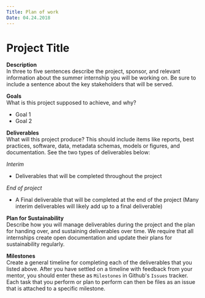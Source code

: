 ```yaml
---
Title: Plan of work
Date: 04.24.2018
---
```


# Project Title

**Description**   
In three to five sentences describe the project, sponsor, and relevant information about the summer internship you will be working on. Be sure to include a sentence about the key stakeholders that will be served. 

**Goals**     
What is this project supposed to achieve, and why?

- Goal 1
- Goal 2

**Deliverables**    
What will this project produce? This should include items like reports, best practices, software, data, metadata schemas, models or figures, and documentation. See the two types of deliverables below: 

*Interim*     
- Deliverables that will be completed throughout the project

*End of project*
- A Final deliverable that will be completed at the end of the project (Many interim deliverables will likely add up to a final deliverable)


**Plan for Sustainability**       
Describe how you will manage deliverables during the project and the plan for handing over, and sustaining deliverables over time. We require that all internships create open documentation and update their plans for sustainability regularly.

**Milestones**    
Create a general timeline for completing each of the deliverables that you listed above. After you have settled on a timeline with feedback from your mentor, you should enter these as `Milestones` in Github's `Issues` tracker. Each task that you perform or plan to perform can then be files as an issue that is attached to a specific milestone.
